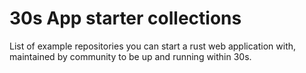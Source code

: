 # 30s App starter collections

List of example repositories you can start a rust web application with, maintained by community to be up and running within 30s.
